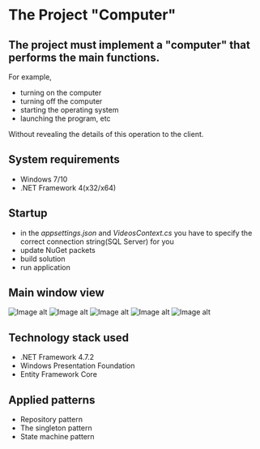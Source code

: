 # The Project "Computer"
## The project must implement a "computer" that performs the main functions.
For example,
* turning on the computer
* turning off the computer
* starting the operating system
* launching the program, etc

Without revealing the details of this operation to the client.

## System requirements
* Windows 7/10
* .NET Framework 4(x32/x64)

## Startup
* in the *_appsettings.json_* and *_VideosContext.cs_* you have to specify the correct connection string(SQL Server) for you
* update NuGet packets
* build solution
* run application

## Main window view
![Image alt](https://github.com/KotKatLV/EPAM_External_Trainee_Test_Task_Konstantin_Kapatkov/blob/master/MainWindow.PNG)
![Image alt](https://github.com/KotKatLV/EPAM_External_Trainee_Test_Task_Konstantin_Kapatkov/blob/master/img2.PNG)
![Image alt](https://github.com/KotKatLV/EPAM_External_Trainee_Test_Task_Konstantin_Kapatkov/blob/master/img1.PNG)
![Image alt](https://github.com/KotKatLV/EPAM_External_Trainee_Test_Task_Konstantin_Kapatkov/blob/master/img3.PNG)
![Image alt](https://github.com/KotKatLV/EPAM_External_Trainee_Test_Task_Konstantin_Kapatkov/blob/master/img4.PNG)

## Technology stack used
* .NET Framework 4.7.2
* Windows Presentation Foundation
* Entity Framework Core

## Applied patterns
* Repository pattern
* The singleton pattern
* State machine pattern
